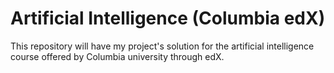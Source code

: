 # Artificial Intelligence (Columbia edX)
This repository will have my project's solution for the artificial intelligence course offered by Columbia university through edX.

